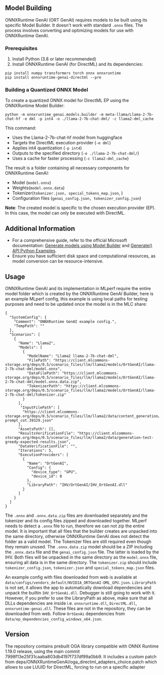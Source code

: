 ## Model Building
ONNXRuntime GenAI (ORT GenAI) requires models to be built using its specific Model Builder. It doesn't work with standard `.onnx` files. The process involves converting and optimizing models for use with ONNXRuntime GenAI.
### Prerequisites
1. Install Python (3.8 or later recommended)
2. Install ONNXRuntime GenAI (for DirectML) and its dependencies:

```
pip install numpy transformers torch onnx onnxruntime
pip install onnxruntime-genai-directml --pre
```
### Building a Quantized ONNX Model
To create a quantized ONNX model for DirectML EP using the ONNXRuntime Model Builder:
```
python -m onnxruntime_genai.models.builder -m meta-llama/Llama-2-7b-chat-hf -e dml -p int4 -o ./llama-2-7b-chat-dml/ -c llama2-dml_cache 
```

This command:
- Uses the Llama-2-7b-chat-hf model from huggingface
- Targets the DirectML execution provider (`-e dml`)
- Applies int4 quantization (`-p int4`)
- Outputs to the specified directory (`-o ./llama-2-7b-chat-dml/`)
- Uses a cache for faster processing (`-c llama2-dml_cache`)

The result is a folder containing all necessary components for ONNXRuntime GenAI:
- Model (`model.onnx`)
- Weights(`model.onnx.data`)
- Tokenizer(`tokenizer.json, special_tokens_map.json`, )
- Configuration files (`genai_config.json, tokenizer_config.json`)

**Note**: The created model is specific to the chosen execution provider (EP). In this case, the model can only be executed with DirectML.
## Additional Information

- For a comprehensive guide, refer to the official Microsoft documentation: [Generate models using Model Builder](https://onnxruntime.ai/docs/genai/howto/build-model.html) and [Generate() API Python Examples](https://github.com/microsoft/onnxruntime-genai/blob/main/examples/python/README.md).
- Ensure you have sufficient disk space and computational resources, as model conversion can be resource-intensive.

## Usage
ONNXRuntime GenAI and its implementation in MLperf require the entire model folder which is created by the ONNXRuntime GenAI Builder, here is an example MLperf config, this example is using local paths for testing purposes and need to be updated once the model is in the MLC share: 
```
{
  "SystemConfig": {
    "Comment": "ONNXRuntime GenAI example config.",
    "TempPath": ""
  },
  "Scenarios": [
    {
      "Name": "Llama2",
      "Models": [
        {
          "ModelName": "Llama2 llama-2-7b-chat-dml",
          "FilePath": "https://client.mlcommons-storage.org/deps/0.5/scenario_files/llm/llama2/models/OrtGenAI/llama-2-7b-chat-dml/model.onnx",
          "DataFilePath": "https://client.mlcommons-storage.org/deps/0.5/scenario_files/llm/llama2/models/OrtGenAI/llama-2-7b-chat-dml/model.onnx.data.zip",
          "TokenizerPath": "https://client.mlcommons-storage.org/deps/0.5/scenario_files/llm/llama2/models/OrtGenAI/llama-2-7b-chat-dml/tokenizer.zip"
        }
      ],
       "InputFilePath": [
        "https://client.mlcommons-storage.org/deps/0.5/scenario_files/llm/llama2/data/content_generation/greedy-prompt_cot.39329.json"
      ],
      "AssetsPath": [],
      "ResultsVerificationFile": "https://client.mlcommons-storage.org/deps/0.5/scenario_files/llm/llama2/data/generation-test-greedy-expected-results.json",
      "DataVerificationFile": "",
      "Iterations": 5,
      "ExecutionProviders": [
        {
          "Name": "OrtGenAI",
          "Config": {
            "device_type": "GPU",
            "device_id": 0
          },
          "LibraryPath": "IHV/OrtGenAI/IHV_OrtGenAI.dll"
        }
      ]
    }
  ]
}
```

The `.onnx` and `.onnx.data.zip` files are downloaded separately and the tokenizer and its config files zipped and downloaded together.  MLperf needs to detect a `.onnx` file to run, therefore we can not zip the entire model. It is important that all files that the builder creates are unpacked into the same directory, otherwise ONNXRuntime GenAI does not detect the folder as a valid model. The Tokenizer files are still required even though they remain unused. 
The `.onnx.data.zip` model should be a ZIP including the `.onnx.data` file and the `genai_config.json` file. The latter is loaded by the IHV. Both files will be unpacked in the same directory as the `model.onnx` file, ensuring all data is in the same directory.
The `tokenizer.zip` should include `tokenizer_config.json`, `tokenizer.json` and `special_tokens_map.json` files.

An example config with files downloaded from web is available at `data/configs/vendors_default/NVIDIA_ORTGenAI-DML_GPU.json`. `LibraryPath` is not set, it allows the app to automatically download dependencies and unpack the builtin `IHV_OrtGenAi.dll`. 
Debugger is still going to work with it. However, if you prefer to use the LibraryPath as above, make sure that all DLLs dependencies are inside i.e. `onnxruntime.dll`, `DirectML.dll`, `onnxruntime-genai.dll`. These files are not in the repository, they can be downloaded from web. Follow `OrtGenAi` dependencies from `data/ep_dependencies_config_windows_x64.json`.

## Version

The repository contains prebuilt OGA library compatible with ONNX Runtime 1.19.0 release, using the main commit 7998f13e25f31caaba803db4197f737df99a0bb9.
It includes a custom patch from deps/ONNXRuntimeGenAI/oga_directml_adapters_choice.patch which allows to use LUUID for DirectML, forcing to run on a specific adapter